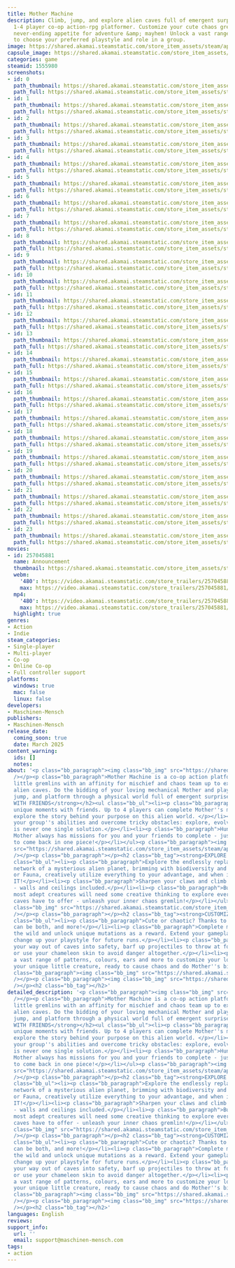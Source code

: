 ```yaml
---
title: Mother Machine
description: Climb, jump, and explore alien caves full of emergent surprises in this
  1-4 player co-op action-rpg platformer. Customize your cute chaos gremlin with a
  never-ending appetite for adventure &amp; mayhem! Unlock a vast range of mutations
  to choose your preferred playstyle and role in a group.
image: https://shared.akamai.steamstatic.com/store_item_assets/steam/apps/1555980/header.jpg?t=1734005189
capsule_image: https://shared.akamai.steamstatic.com/store_item_assets/steam/apps/1555980/capsule_231x87.jpg?t=1734005189
categories: game
steamid: 1555980
screenshots:
- id: 0
  path_thumbnail: https://shared.akamai.steamstatic.com/store_item_assets/steam/apps/1555980/ss_79df2b1c43802bf5063c009ffee727aa078fe9f2.600x338.jpg?t=1734005189
  path_full: https://shared.akamai.steamstatic.com/store_item_assets/steam/apps/1555980/ss_79df2b1c43802bf5063c009ffee727aa078fe9f2.1920x1080.jpg?t=1734005189
- id: 1
  path_thumbnail: https://shared.akamai.steamstatic.com/store_item_assets/steam/apps/1555980/ss_9d72968b1c8bf9fa19e2796fddd1fa103e2e935a.600x338.jpg?t=1734005189
  path_full: https://shared.akamai.steamstatic.com/store_item_assets/steam/apps/1555980/ss_9d72968b1c8bf9fa19e2796fddd1fa103e2e935a.1920x1080.jpg?t=1734005189
- id: 2
  path_thumbnail: https://shared.akamai.steamstatic.com/store_item_assets/steam/apps/1555980/ss_de5c625e3d6d5817198e80f619a9674f327e591a.600x338.jpg?t=1734005189
  path_full: https://shared.akamai.steamstatic.com/store_item_assets/steam/apps/1555980/ss_de5c625e3d6d5817198e80f619a9674f327e591a.1920x1080.jpg?t=1734005189
- id: 3
  path_thumbnail: https://shared.akamai.steamstatic.com/store_item_assets/steam/apps/1555980/ss_8edff4c69253fd457bd5d4729d1433c74d6b048c.600x338.jpg?t=1734005189
  path_full: https://shared.akamai.steamstatic.com/store_item_assets/steam/apps/1555980/ss_8edff4c69253fd457bd5d4729d1433c74d6b048c.1920x1080.jpg?t=1734005189
- id: 4
  path_thumbnail: https://shared.akamai.steamstatic.com/store_item_assets/steam/apps/1555980/ss_9fff7549101cc988b6ecb051a2dcffcbc1eee009.600x338.jpg?t=1734005189
  path_full: https://shared.akamai.steamstatic.com/store_item_assets/steam/apps/1555980/ss_9fff7549101cc988b6ecb051a2dcffcbc1eee009.1920x1080.jpg?t=1734005189
- id: 5
  path_thumbnail: https://shared.akamai.steamstatic.com/store_item_assets/steam/apps/1555980/ss_3861d38d9031fdccdbb3a7d803677dacd4a94d87.600x338.jpg?t=1734005189
  path_full: https://shared.akamai.steamstatic.com/store_item_assets/steam/apps/1555980/ss_3861d38d9031fdccdbb3a7d803677dacd4a94d87.1920x1080.jpg?t=1734005189
- id: 6
  path_thumbnail: https://shared.akamai.steamstatic.com/store_item_assets/steam/apps/1555980/ss_481d708f38a1d0d6db3e15a2a369eb0a3c6f36b9.600x338.jpg?t=1734005189
  path_full: https://shared.akamai.steamstatic.com/store_item_assets/steam/apps/1555980/ss_481d708f38a1d0d6db3e15a2a369eb0a3c6f36b9.1920x1080.jpg?t=1734005189
- id: 7
  path_thumbnail: https://shared.akamai.steamstatic.com/store_item_assets/steam/apps/1555980/ss_cb8d1146f3a5de3ce24d69b4f997ae41fe233f4b.600x338.jpg?t=1734005189
  path_full: https://shared.akamai.steamstatic.com/store_item_assets/steam/apps/1555980/ss_cb8d1146f3a5de3ce24d69b4f997ae41fe233f4b.1920x1080.jpg?t=1734005189
- id: 8
  path_thumbnail: https://shared.akamai.steamstatic.com/store_item_assets/steam/apps/1555980/ss_5c826185dc025fb0b5f4edb637a8c0c559130a54.600x338.jpg?t=1734005189
  path_full: https://shared.akamai.steamstatic.com/store_item_assets/steam/apps/1555980/ss_5c826185dc025fb0b5f4edb637a8c0c559130a54.1920x1080.jpg?t=1734005189
- id: 9
  path_thumbnail: https://shared.akamai.steamstatic.com/store_item_assets/steam/apps/1555980/ss_c875b384f884b6d030ab82fc2a360eee99747a01.600x338.jpg?t=1734005189
  path_full: https://shared.akamai.steamstatic.com/store_item_assets/steam/apps/1555980/ss_c875b384f884b6d030ab82fc2a360eee99747a01.1920x1080.jpg?t=1734005189
- id: 10
  path_thumbnail: https://shared.akamai.steamstatic.com/store_item_assets/steam/apps/1555980/ss_e2fd1383d1286f33e23c8e3806aa2f361ac849e5.600x338.jpg?t=1734005189
  path_full: https://shared.akamai.steamstatic.com/store_item_assets/steam/apps/1555980/ss_e2fd1383d1286f33e23c8e3806aa2f361ac849e5.1920x1080.jpg?t=1734005189
- id: 11
  path_thumbnail: https://shared.akamai.steamstatic.com/store_item_assets/steam/apps/1555980/ss_bf9b649fc79f7f15e2e781d46a45658453b040c1.600x338.jpg?t=1734005189
  path_full: https://shared.akamai.steamstatic.com/store_item_assets/steam/apps/1555980/ss_bf9b649fc79f7f15e2e781d46a45658453b040c1.1920x1080.jpg?t=1734005189
- id: 12
  path_thumbnail: https://shared.akamai.steamstatic.com/store_item_assets/steam/apps/1555980/ss_36fd2a53cef663a18e3778b0d39eb9df88ff4ffd.600x338.jpg?t=1734005189
  path_full: https://shared.akamai.steamstatic.com/store_item_assets/steam/apps/1555980/ss_36fd2a53cef663a18e3778b0d39eb9df88ff4ffd.1920x1080.jpg?t=1734005189
- id: 13
  path_thumbnail: https://shared.akamai.steamstatic.com/store_item_assets/steam/apps/1555980/ss_700d61640227cc6e1edcee1120e355382511121c.600x338.jpg?t=1734005189
  path_full: https://shared.akamai.steamstatic.com/store_item_assets/steam/apps/1555980/ss_700d61640227cc6e1edcee1120e355382511121c.1920x1080.jpg?t=1734005189
- id: 14
  path_thumbnail: https://shared.akamai.steamstatic.com/store_item_assets/steam/apps/1555980/ss_ae3cb65ae424fe31aeccaba85278d8b539f0ba4e.600x338.jpg?t=1734005189
  path_full: https://shared.akamai.steamstatic.com/store_item_assets/steam/apps/1555980/ss_ae3cb65ae424fe31aeccaba85278d8b539f0ba4e.1920x1080.jpg?t=1734005189
- id: 15
  path_thumbnail: https://shared.akamai.steamstatic.com/store_item_assets/steam/apps/1555980/ss_2871dbd75373524dec850473618103874a40f4f4.600x338.jpg?t=1734005189
  path_full: https://shared.akamai.steamstatic.com/store_item_assets/steam/apps/1555980/ss_2871dbd75373524dec850473618103874a40f4f4.1920x1080.jpg?t=1734005189
- id: 16
  path_thumbnail: https://shared.akamai.steamstatic.com/store_item_assets/steam/apps/1555980/ss_52f6af66088a70a366cfa14d282d0769dfdf1fe0.600x338.jpg?t=1734005189
  path_full: https://shared.akamai.steamstatic.com/store_item_assets/steam/apps/1555980/ss_52f6af66088a70a366cfa14d282d0769dfdf1fe0.1920x1080.jpg?t=1734005189
- id: 17
  path_thumbnail: https://shared.akamai.steamstatic.com/store_item_assets/steam/apps/1555980/ss_eb56c1525fac7dbc8dfee62df91c5bf5eac5a667.600x338.jpg?t=1734005189
  path_full: https://shared.akamai.steamstatic.com/store_item_assets/steam/apps/1555980/ss_eb56c1525fac7dbc8dfee62df91c5bf5eac5a667.1920x1080.jpg?t=1734005189
- id: 18
  path_thumbnail: https://shared.akamai.steamstatic.com/store_item_assets/steam/apps/1555980/ss_33c9f08671545ebc341277e0c3fd23846440584c.600x338.jpg?t=1734005189
  path_full: https://shared.akamai.steamstatic.com/store_item_assets/steam/apps/1555980/ss_33c9f08671545ebc341277e0c3fd23846440584c.1920x1080.jpg?t=1734005189
- id: 19
  path_thumbnail: https://shared.akamai.steamstatic.com/store_item_assets/steam/apps/1555980/ss_aacb3d677dbe11bbe2477e268154936d03589651.600x338.jpg?t=1734005189
  path_full: https://shared.akamai.steamstatic.com/store_item_assets/steam/apps/1555980/ss_aacb3d677dbe11bbe2477e268154936d03589651.1920x1080.jpg?t=1734005189
- id: 20
  path_thumbnail: https://shared.akamai.steamstatic.com/store_item_assets/steam/apps/1555980/ss_b49b90238d1ac14e437fbd0d8afe364d5cab18a0.600x338.jpg?t=1734005189
  path_full: https://shared.akamai.steamstatic.com/store_item_assets/steam/apps/1555980/ss_b49b90238d1ac14e437fbd0d8afe364d5cab18a0.1920x1080.jpg?t=1734005189
- id: 21
  path_thumbnail: https://shared.akamai.steamstatic.com/store_item_assets/steam/apps/1555980/ss_957a0044dd77a8d6fa22cc30b560b685d5c856c0.600x338.jpg?t=1734005189
  path_full: https://shared.akamai.steamstatic.com/store_item_assets/steam/apps/1555980/ss_957a0044dd77a8d6fa22cc30b560b685d5c856c0.1920x1080.jpg?t=1734005189
- id: 22
  path_thumbnail: https://shared.akamai.steamstatic.com/store_item_assets/steam/apps/1555980/ss_53bb25c6eb1f9d435532164636058b82f602d8f0.600x338.jpg?t=1734005189
  path_full: https://shared.akamai.steamstatic.com/store_item_assets/steam/apps/1555980/ss_53bb25c6eb1f9d435532164636058b82f602d8f0.1920x1080.jpg?t=1734005189
- id: 23
  path_thumbnail: https://shared.akamai.steamstatic.com/store_item_assets/steam/apps/1555980/ss_c4607304d9f62750485a769b9cfb97f8263e9308.600x338.jpg?t=1734005189
  path_full: https://shared.akamai.steamstatic.com/store_item_assets/steam/apps/1555980/ss_c4607304d9f62750485a769b9cfb97f8263e9308.1920x1080.jpg?t=1734005189
movies:
- id: 257045881
  name: Announcement
  thumbnail: https://shared.akamai.steamstatic.com/store_item_assets/steam/apps/257045881/movie.293x165.jpg?t=1723559125
  webm:
    '480': https://video.akamai.steamstatic.com/store_trailers/257045881/movie480_vp9.webm?t=1723559125
    max: https://video.akamai.steamstatic.com/store_trailers/257045881/movie_max_vp9.webm?t=1723559125
  mp4:
    '480': https://video.akamai.steamstatic.com/store_trailers/257045881/movie480.mp4?t=1723559125
    max: https://video.akamai.steamstatic.com/store_trailers/257045881/movie_max.mp4?t=1723559125
  highlight: true
genres:
- Action
- Indie
steam_categories:
- Single-player
- Multi-player
- Co-op
- Online Co-op
- Full controller support
platforms:
  windows: true
  mac: false
  linux: false
developers:
- Maschinen-Mensch
publishers:
- Maschinen-Mensch
release_date:
  coming_soon: true
  date: March 2025
content_warning:
  ids: []
  notes:
about: '<p class="bb_paragraph"><img class="bb_img" src="https://shared.akamai.steamstatic.com/store_item_assets/steam/apps/1555980/extras/TitleImage_PNG_02.png?t=1734005189"
  /></p><p class="bb_paragraph">Mother Machine is a co-op action platformer where
  little gremlins with an affinity for mischief and chaos team up to explore colorful
  alien caves. Do the bidding of your loving mechanical Mother and playfully climb,
  jump, and platform through a physical world full of emergent surprises.</p><h2 class="bb_tag"><strong>MAYHEM
  WITH FRIENDS</strong></h2><ul class="bb_ul"><li><p class="bb_paragraph">Experience
  unique moments with friends. Up to 4 players can complete Mother''s missions and
  explore the story behind your purpose on this alien world. </p></li><li><p class="bb_paragraph">Combine
  your group''s abilities and overcome tricky obstacles: explore, evolve, adapt. There
  is never one single solution.</p></li><li><p class="bb_paragraph">Hungry for more?
  Mother always has missions for you and your friends to complete - just make sure
  to come back in one piece!</p></li></ul><p class="bb_paragraph"><img class="bb_img"
  src="https://shared.akamai.steamstatic.com/store_item_assets/steam/apps/1555980/extras/coop_large_mix_2.gif?t=1734005189"
  /></p><p class="bb_paragraph"></p><h2 class="bb_tag"><strong>EXPLORE ALIEN CAVES</strong></h2><ul
  class="bb_ul"><li><p class="bb_paragraph">Explore the endlessly replayable cave
  network of a mysterious alien planet, brimming with biodiversity and peculiar life-forms. Flora
  or Fauna, creatively utilize everything to your advantage, and when in doubt - EAT
  IT!</p></li><li><p class="bb_paragraph">Sharpen your claws and climb everywhere
  - walls and ceilings included.</p></li><li><p class="bb_paragraph">But even the
  most adept creatures will need some creative thinking to explore everything the
  caves have to offer - unleash your inner chaos gremlin!</p></li></ul><p class="bb_paragraph"><img
  class="bb_img" src="https://shared.akamai.steamstatic.com/store_item_assets/steam/apps/1555980/extras/environment_mix.gif?t=1734005189"
  /></p><p class="bb_paragraph"></p><h2 class="bb_tag"><strong>CUSTOMIZE YOUR CHAOS</strong></h2><ul
  class="bb_ul"><li><p class="bb_paragraph">Cute or chaotic? Thanks to Mother you
  can be both, and more!</p></li><li><p class="bb_paragraph">Complete missions in
  the wild and unlock unique mutations as a reward. Extend your gameplay options and
  change up your playstyle for future runs.</p></li><li><p class="bb_paragraph">Fart
  your way out of caves into safety, barf up projectiles to throw at foes (and friends)
  or use your chameleon skin to avoid danger altogether.</p></li><li><p class="bb_paragraph">Unlock
  a vast range of patterns, colours, ears and more to customize your look. Create
  your unique little creature, ready to cause chaos and do Mother''s bidding.</p></li></ul><p
  class="bb_paragraph"><img class="bb_img" src="https://shared.akamai.steamstatic.com/store_item_assets/steam/apps/1555980/extras/mutation_2split_02c.gif?t=1734005189"
  /></p><p class="bb_paragraph"><img class="bb_img" src="https://shared.akamai.steamstatic.com/store_item_assets/steam/apps/1555980/extras/customize_large_mix.gif?t=1734005189"
  /></p><h2 class="bb_tag"></h2>'
detailed_description: '<p class="bb_paragraph"><img class="bb_img" src="https://shared.akamai.steamstatic.com/store_item_assets/steam/apps/1555980/extras/TitleImage_PNG_02.png?t=1734005189"
  /></p><p class="bb_paragraph">Mother Machine is a co-op action platformer where
  little gremlins with an affinity for mischief and chaos team up to explore colorful
  alien caves. Do the bidding of your loving mechanical Mother and playfully climb,
  jump, and platform through a physical world full of emergent surprises.</p><h2 class="bb_tag"><strong>MAYHEM
  WITH FRIENDS</strong></h2><ul class="bb_ul"><li><p class="bb_paragraph">Experience
  unique moments with friends. Up to 4 players can complete Mother''s missions and
  explore the story behind your purpose on this alien world. </p></li><li><p class="bb_paragraph">Combine
  your group''s abilities and overcome tricky obstacles: explore, evolve, adapt. There
  is never one single solution.</p></li><li><p class="bb_paragraph">Hungry for more?
  Mother always has missions for you and your friends to complete - just make sure
  to come back in one piece!</p></li></ul><p class="bb_paragraph"><img class="bb_img"
  src="https://shared.akamai.steamstatic.com/store_item_assets/steam/apps/1555980/extras/coop_large_mix_2.gif?t=1734005189"
  /></p><p class="bb_paragraph"></p><h2 class="bb_tag"><strong>EXPLORE ALIEN CAVES</strong></h2><ul
  class="bb_ul"><li><p class="bb_paragraph">Explore the endlessly replayable cave
  network of a mysterious alien planet, brimming with biodiversity and peculiar life-forms. Flora
  or Fauna, creatively utilize everything to your advantage, and when in doubt - EAT
  IT!</p></li><li><p class="bb_paragraph">Sharpen your claws and climb everywhere
  - walls and ceilings included.</p></li><li><p class="bb_paragraph">But even the
  most adept creatures will need some creative thinking to explore everything the
  caves have to offer - unleash your inner chaos gremlin!</p></li></ul><p class="bb_paragraph"><img
  class="bb_img" src="https://shared.akamai.steamstatic.com/store_item_assets/steam/apps/1555980/extras/environment_mix.gif?t=1734005189"
  /></p><p class="bb_paragraph"></p><h2 class="bb_tag"><strong>CUSTOMIZE YOUR CHAOS</strong></h2><ul
  class="bb_ul"><li><p class="bb_paragraph">Cute or chaotic? Thanks to Mother you
  can be both, and more!</p></li><li><p class="bb_paragraph">Complete missions in
  the wild and unlock unique mutations as a reward. Extend your gameplay options and
  change up your playstyle for future runs.</p></li><li><p class="bb_paragraph">Fart
  your way out of caves into safety, barf up projectiles to throw at foes (and friends)
  or use your chameleon skin to avoid danger altogether.</p></li><li><p class="bb_paragraph">Unlock
  a vast range of patterns, colours, ears and more to customize your look. Create
  your unique little creature, ready to cause chaos and do Mother''s bidding.</p></li></ul><p
  class="bb_paragraph"><img class="bb_img" src="https://shared.akamai.steamstatic.com/store_item_assets/steam/apps/1555980/extras/mutation_2split_02c.gif?t=1734005189"
  /></p><p class="bb_paragraph"><img class="bb_img" src="https://shared.akamai.steamstatic.com/store_item_assets/steam/apps/1555980/extras/customize_large_mix.gif?t=1734005189"
  /></p><h2 class="bb_tag"></h2>'
languages: English
reviews:
support_info:
  url: ''
  email: support@maschinen-mensch.com
tags:
- action
---
```


